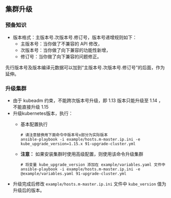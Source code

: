## 集群升级

### 预备知识

- 版本格式：主版本号.次版本号.修订号，版本号递增规则如下：
  - 主版本号：当你做了不兼容的 API 修改，
  - 次版本号：当你做了向下兼容的功能性新增，
  - 修订号：当你做了向下兼容的问题修正。

先行版本号及版本编译元数据可以加到“主版本号.次版本号.修订号”的后面，作为延伸。

### 升级集群

- 由于 kubeadm 约束，不能跨次版本号升级，即 1.13 版本只能升级至 1.14 ，不能直接升级 1.15
- 升级kubernetes版本，执行：
  - 基本配置执行
    ```
    # 请注意替换用下面命令中版本号x部分为实际版本
    ansible-playbook -i example/hosts.m-master.ip.ini -e kube_upgrade_version=1.15.x 91-upgrade-cluster.yml
    ```

  - **注意：** 如果安装集群时使用高级配置，则使用该命令升级集群
    ```
    # 将变量 kube_upgrade_version 添加在 example/variables.yaml 文件中
    ansible-playbook -i example/hosts.m-master.ip.ini -e @example/variables.yaml 91-upgrade-cluster.yml
    ```
- 升级完成后修改 `example/hosts.m-master.ip.ini` 文件中 `kube_version` 值为升级后的版本。